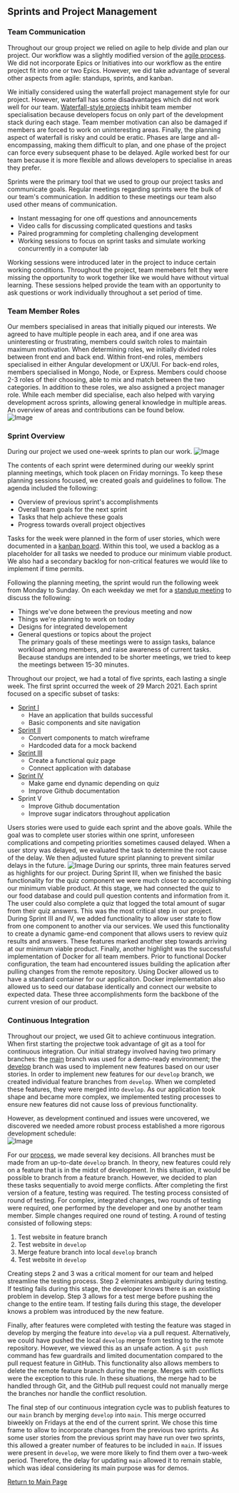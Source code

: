 ## Sprints and Project Management

### Team Communication
Throughout our group project we relied on agile to help divide and plan our project. Our workflow was a slightly modified version of the [agile process](https://www.atlassian.com/agile/project-management/workflow). We did not incorporate Epics or Initiatives into our workflow as the entire project fit into one or two Epics. However, we did take advantage of several other aspects from agile: standups, sprints, and kanban.   

We initially considered using the waterfall project management style for our project. However, waterfall has some disadvantages which did not work well for our team. [Waterfall-style projects](https://www.atlassian.com/agile/project-management/program) inhibit team member specialisation because developers focus on only part of the development stack during each stage. Team member motivation can also be damaged if members are forced to work on uninteresting areas. Finally, the planning aspect of waterfall is risky and could be eratic. Phases are large and all-encompassing, making them difficult to plan, and one phase of the project can force every subsequent phase to be delayed. Agile worked best for our team because it is more flexible and allows developers to specialise in areas they prefer.  
	
Sprints were the primary tool that we used to group our project tasks and communicate goals. Regular meetings regarding sprints were the bulk of our team's communication. In addition to these meetings our team also used other means of communication. 
  - Instant messaging for one off questions and announcements
  - Video calls for discussing complicated questions and tasks
  - Paired programming for completing challenging development
  - Working sessions to focus on sprint tasks and simulate working concurrently in a computer lab

Working sessions were introduced later in the project to induce certain working conditions. Throughout the project, team memebers felt they were missing the opportunity to work together like we would have without virtual learning. These sessions helped provide the team with an opportunity to ask questions or work individually throughout a set period of time.

### Team Member Roles
Our members specialised in areas that initially piqued our interests. We agreed to have multiple people in each area, and if one area was uninteresting or frustrating, members could switch roles to maintain maximum motivation. When determining roles, we initially divided roles between front end and back end. Within front-end roles, members specialised in either Angular development or UX/UI. For back-end roles, members specialised in Mongo, Node, or Express. Members could choose 2-3 roles of their choosing, able to mix and match between the two categories. In addition to these roles, we also assigned a project manager role. While each member did specialise, each also helped with varying development across sprints, allowing general knowledge in multiple areas. An overview of areas and contributions can be found below.  
![Image](TeamRoles.png)  

### Sprint Overview

During our project we used one-week sprints to plan our work. 
![Image](sprintSchedule.png)

The contents of each sprint were determined during our weekly sprint planning meetings, which took placen on Friday mornings. To keep these planning sessions focused, we created goals and guidelines to follow. The agenda included the following:
  - Overview of previous sprint's accomplishments
  - Overall team goals for the next sprint
  - Tasks that help achieve these goals
  - Progress towards overall project objectives 

Tasks for the week were planned in the form of user stories, which were documented in a [kanban board](https://trello.com/b/ZzT0p21S/site-development). Within this tool, we used a backlog as a placeholder for all tasks we needed to produce our minimum viable product. We also had a secondary backlog for non-critical features we would like to implement if time permits. 

Following the planning meeting, the sprint would run the following week from Monday to Sunday. On each weekday we met for a [standup meeting](https://www.youtube.com/watch?v=er9gntPjTJU) to discuss the following:
  - Things we've done between the previous meeting and now
  - Things we're planning to work on today
  - Designs for integrated developement
  - General questions or topics about the project   
The primary goals of these meetings were to assign tasks, balance workload among members, and raise awareness of current tasks. Because standups are intended to be shorter meetings, we tried to keep the meetings between 15-30 minutes. 

Throughout our project, we had a total of five sprints, each lasting a single week. The first sprint occurred the week of 29 March 2021. Each sprint focused on a specific subset of tasks: 
  - [Sprint I](SugarRushSprint1.pdf)
      - Have an application that builds successful
      - Basic components and site navigation
  - [Sprint II](SugarRushSprint2.pdf)
      - Convert components to match wireframe
      - Hardcoded data for a mock backend
  - [Sprint III](SugarRushSprint3.pdf)
      - Create a functional quiz page
      - Connect application with database
  - [Sprint IV](SugarRushSprint4.pdf)
      - Make game end dynamic depending on quiz
      - Improve Github documentation
  - Sprint V
      - Improve Github documentation
      - Improve sugar indicators throughout application

Users stories were used to guide each sprint and the above goals. While the goal was to complete user stories within one sprint, unforeseen complications and competing priorities sometimes caused delayed. When a user story was delayed, we evaluated the task to determine the root cause of the delay. We then adjusted future sprint planning to prevent similar delays in the future.
![Image](SprintDiagram.png)
During our sprints, three main features served as highlights for our project. During Sprint III, when we finished the basic functionality for the quiz component we were much closer to accomplishing our minimum viable product. At this stage, we had connected the quiz to our food database and could pull question contents and information from it. The user could also complete a quiz that logged the total amount of sugar from their quiz answers. This was the most critical step in our project. During Sprint III and IV, we added functionality to allow user state to flow from one component to another via our services. We used this functionality to create a dynamic game-end component that allows users to review quiz results and answers. These features marked another step towards arriving at our minimum viable product. Finally, another highlight was the successful implementation of Docker for all team members. Prior to functional Docker configuration, the team had encountered issues building the aplication after pulling changes from the remote repository. Using Docker allowed us to have a standard container for our applicaiton. Docker implementation also allowed us to seed our database identically and connect our website to expected data. These three accomplishments form the backbone of the current vresion of our product.    

### Continuous Integration
Throughout our project, we used Git to achieve continuous integration. When first starting the projectwe took advantage of git as a tool for continuous integration. Our initial strategy involved having two primary branches: the [main](../../../tree/main) branch was used for a demo-ready environment; the [develop](../../../tree/develop) branch was used to implement new features based on our user stories. In order to implement new features for our `develop` branch, we created individual feature branches from `develop`. When we completed these features, they were merged into `develop`. As our application took shape and became more complex, we implemented testing processes to ensure new features did not cause loss of previous functionality.

However, as development continued and issues were uncovered, we discovered we needed amore robust process established a more rigorous development schedule:  
![Image](DevProcess.png)

For our [process](SugarRushDevCycle.pdf), we made several key decisions. All branches must be made from an up-to-date `develop` branch. In theory, new features could rely on a feature that is in the midst of development. In this situation, it would be possible to branch from a feature branch. However, we decided to plan these tasks sequentially to avoid merge conflicts. After completing the first version of a feature, testing was required. The testing process consisted of round of testing. For complex, integrated changes, two rounds of testing were required, one performed by the developer and one by another team member. Simple changes required one round of testing. A round of testing consisted of following steps:
  1. Test website in feature branch
  2. Test website in `develop`
  3. Merge feature branch into local `develop` branch
  4. Test website in `develop`

Creating steps 2 and 3 was a critical moment for our team and helped streamline the testing process. Step 2 eleminates ambiguity during testing. If testing fails during this stage, the developer knows there is an existing problem in develop. Step 3 allows for a test merge before pushing the change to the entire team. If testing fails during this stage, the developer knows a problem was introduced by the new feature.

Finally, after features were completed with testing the feature was staged in develop by merging the feature into `develop` via a pull request. Alternatively, we could have pushed the local `develop` merge from testing to the remote repository. However, we viewed this as an unsafe action. A `git push` command has few guardrails and limited documentation compared to the pull request feature in GitHub. This functionality also allows members to delete the remote feature branch during the merge. Merges with conflicts were the exception to this rule. In these situations, the merge had to be handled through Git, and the GitHub pull request could not manually merge the branches nor handle the conflict resolution. 

The final step of our continuous integration cycle was to publish features to our `main` branch by merging `develop` into `main`. This merge occurred biweekly on Fridays at the end of the current sprint. We chose this time frame to allow to incorporate changes from the previous two sprints. As some user stories from the previous sprint may have run over two sprints, this allowed a greater number of features to be included in `main`. If issues were present in `develop`, we were more likely to find them over a two-week period. Therefore, the delay for updating `main` allowed it to remain stable, which was ideal considering its main purpose was for demos.   

[Return to Main Page](../../../)
